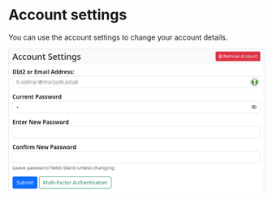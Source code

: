 # Account settings

You can use the account settings to change your account details.

![settings 03](./pic/settings03.png)

